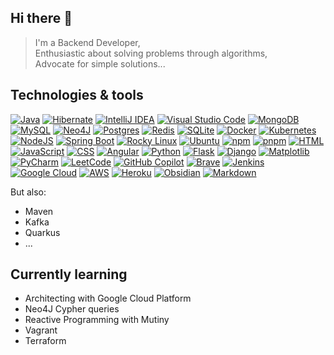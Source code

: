 ## Hi there 👋


> I'm a Backend Developer,</br>
> Enthusiastic about solving problems through algorithms,</br>
> Advocate for simple solutions...

## Technologies & tools

[![Java](https://img.shields.io/badge/Java-%23ED8B00.svg?logo=openjdk&logoColor=white)](#)
[![Hibernate](https://img.shields.io/badge/Hibernate-59666C?logo=hibernate&logoColor=fff)](#)
[![IntelliJ IDEA](https://img.shields.io/badge/IntelliJIDEA-000000.svg?logo=intellij-idea&logoColor=white)](#)
[![Visual Studio Code](https://custom-icon-badges.demolab.com/badge/Visual%20Studio%20Code-0078d7.svg?logo=vsc&logoColor=white)](#)
[![MongoDB](https://img.shields.io/badge/MongoDB-%234ea94b.svg?logo=mongodb&logoColor=white)](#)
[![MySQL](https://img.shields.io/badge/MySQL-4479A1?logo=mysql&logoColor=fff)](#)
[![Neo4J](https://img.shields.io/badge/Neo4j-008CC1?logo=neo4j&logoColor=white)](#)
[![Postgres](https://img.shields.io/badge/Postgres-%23316192.svg?logo=postgresql&logoColor=white)](#)
[![Redis](https://img.shields.io/badge/Redis-%23DD0031.svg?logo=redis&logoColor=white)](#)
[![SQLite](https://img.shields.io/badge/SQLite-%2307405e.svg?logo=sqlite&logoColor=white)](#)
[![Docker](https://img.shields.io/badge/Docker-2496ED?logo=docker&logoColor=fff)](#)
[![Kubernetes](https://img.shields.io/badge/Kubernetes-326CE5?logo=kubernetes&logoColor=fff)](#)
[![NodeJS](https://img.shields.io/badge/Node.js-6DA55F?logo=node.js&logoColor=white)](#)
[![Spring Boot](https://img.shields.io/badge/Spring%20Boot-6DB33F?logo=springboot&logoColor=fff)](#)
[![Rocky Linux](https://img.shields.io/badge/Rocky%20Linux-10B981?logo=rockylinux&logoColor=fff)](#)
[![Ubuntu](https://img.shields.io/badge/Ubuntu-E95420?logo=ubuntu&logoColor=white)](#)
[![npm](https://img.shields.io/badge/npm-CB3837?logo=npm&logoColor=fff)](#)
[![pnpm](https://img.shields.io/badge/pnpm-F69220?logo=pnpm&logoColor=fff)](#)
[![HTML](https://img.shields.io/badge/HTML-%23E34F26.svg?logo=html5&logoColor=white)](#)
[![JavaScript](https://img.shields.io/badge/JavaScript-F7DF1E?logo=javascript&logoColor=000)](#)
[![CSS](https://img.shields.io/badge/CSS-1572B6?logo=css3&logoColor=fff)](#)
[![Angular](https://img.shields.io/badge/Angular-%23DD0031.svg?logo=angular&logoColor=white)](#)
[![Python](https://img.shields.io/badge/Python-3776AB?logo=python&logoColor=fff)](#)
[![Flask](https://img.shields.io/badge/Flask-000?logo=flask&logoColor=fff)](#)
[![Django](https://img.shields.io/badge/Django-%23092E20.svg?logo=django&logoColor=white)](#)
[![Matplotlib](https://custom-icon-badges.demolab.com/badge/Matplotlib-71D291?logo=matplotlib&logoColor=fff)](#)
[![PyCharm](https://img.shields.io/badge/PyCharm-000?logo=pycharm&logoColor=fff)](#)
[![LeetCode](https://img.shields.io/badge/LeetCode-000000?logo=LeetCode&logoColor=#d16c06)](#)
[![GitHub Copilot](https://img.shields.io/badge/GitHub%20Copilot-000?logo=githubcopilot&logoColor=fff)](#)
[![Brave](https://img.shields.io/badge/Brave-FB542B?logo=Brave&logoColor=white)](#)
[![Jenkins](https://img.shields.io/badge/Jenkins-D24939?logo=jenkins&logoColor=white)](#)
[![Google Cloud](https://img.shields.io/badge/Google%20Cloud-%234285F4.svg?logo=google-cloud&logoColor=white)](#)
[![AWS](https://img.shields.io/badge/AWS-%23FF9900.svg?logo=amazon-web-services&logoColor=white)](#)
[![Heroku](https://img.shields.io/badge/Heroku-430098?logo=heroku&logoColor=fffe)](#)
[![Obsidian](https://img.shields.io/badge/Obsidian-%23483699.svg?&logo=obsidian&logoColor=white)](#)
[![Markdown](https://img.shields.io/badge/Markdown-%23000000.svg?logo=markdown&logoColor=white)](#)

But also:
* Maven
* Kafka
* Quarkus
* ...

## Currently learning
- Architecting with Google Cloud Platform
- Neo4J Cypher queries
- Reactive Programming with Mutiny
- Vagrant
- Terraform


<!--
**zeva369/zeva369** is a ✨ _special_ ✨ repository because its `README.md` (this file) appears on your GitHub profile.

Here are some ideas to get you started:

- 🔭 I’m currently working on ...
- 🌱 I’m currently learning ...
- 👯 I’m looking to collaborate on ...
- 🤔 I’m looking for help with ...
- 💬 Ask me about ...
- 📫 How to reach me: ...
- 😄 Pronouns: ...
- ⚡ Fun fact: ...
-->
